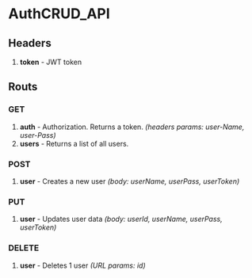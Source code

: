 # AuthCRUD_API
## Headers
1. **token** - JWT token
## Routs
### GET
1. **auth** - Authorization. Returns a token. _(headers params: user-Name, user-Pass)_
2. **users** - Returns a list of all users.
### POST
1. **user** - Creates a new user _(body: userName, userPass, userToken)_
### PUT
1. **user** - Updates user data _(body: userId, userName, userPass, userToken)_
### DELETE
1. **user** - Deletes 1 user _(URL params: id)_